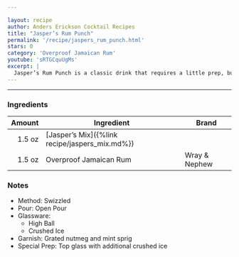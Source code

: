 ```yaml
---

layout: recipe
author: Anders Erickson Cocktail Recipes
title: "Jasper’s Rum Punch"
permalink: '/recipe/jaspers_rum_punch.html'
stars: 0
category: 'Overproof Jamaican Rum'
youtube: 'sRTGCquUgMs'
excerpt: |
  Jasper’s Rum Punch is a classic drink that requires a little prep, but is well worth the effort! Jasper LeFranc was a respected bartender who created a secret mix that he used in all his original drinks. Thankfully, he eventually gave up the secret. It’s a blend of four ingredients that are easy to source. The result’s a sweet, sour, and spicy combo that adds big flavor to this punch. Just add rum! Cheers!
---
```


---

### Ingredients

| Amount | Ingredient                                     | Brand         |
| -----: | ---------------------------------------------- | ------------- |
| 1.5 oz | [Jasper’s Mix]({%link recipe/jaspers_mix.md%}) |
| 1.5 oz | Overproof Jamaican Rum                         | Wray & Nephew |

### Notes

- Method: Swizzled
- Pour: Open Pour
- Glassware:
  - High Ball
  - Crushed Ice
- Garnish: Grated nutmeg and mint sprig
- Special Prep: Top glass with additional crushed ice
